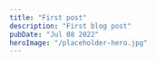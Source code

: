 ```yaml
---
title: "First post"
description: "First blog post"
pubDate: "Jul 08 2022"
heroImage: "/placeholder-hero.jpg"
---
```


